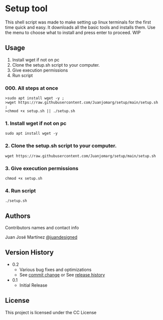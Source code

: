 # Setup tool

This shell script was made to make setting up linux terminals for the first time quick and easy. It downloads all the basic tools and installs them. Use the menu to choose what to install and press enter to proceed. WIP

## Usage

1. Install wget if not on pc
2. Clone the setup.sh script to your computer.
3. Give execution permissions
4. Run script

### 000. All steps at once

```
>sudo apt install wget -y ; 
>wget https://raw.githubusercontent.com/Juanjomarg/setup/main/setup.sh ; 
>chmod +x setup.sh || ./setup.sh
```

### 1. Install wget if not on pc

```
sudo apt install wget -y
```

### 2. Clone the setup.sh script to your computer.

```
wget https://raw.githubusercontent.com/Juanjomarg/setup/main/setup.sh
```

### 3. Give execution permissions

```
chmod +x setup.sh
```

### 4. Run script

```
./setup.sh
```

## Authors

Contributors names and contact info

Juan José Martínez
[@juandesigned](https://instagram.com/juandesigned)

## Version History

* 0.2
    * Various bug fixes and optimizations
    * See [commit change]() or See [release history]()
* 0.1
    * Initial Release

## License

This project is licensed under the CC License
